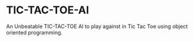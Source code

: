 # TIC-TAC-TOE-AI
An Unbeatable TIC-TAC-TOE AI to play against in Tic Tac Toe using object oriented programming.
